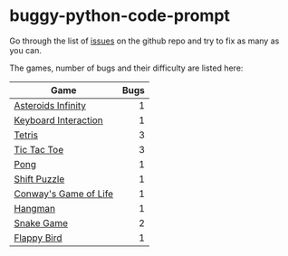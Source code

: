 # buggy-python-code-prompt

Go through the list of [issues](https://github.com/human-factors-software-engineering/buggy-python-code-prompt/issues) on the github repo and try to fix as many as you can.


The games, number of bugs and their difficulty are listed here:

| Game | Bugs |
|---------------------------------------------------------|-----:|
| [Asteroids Infinity](/asteroids-infinity/README.md) | 1 |
| [Keyboard Interaction](/keyboard-interaction/README.md) | 1 |
| [Tetris](/python-tetris/README.md) | 3 |
| [Tic Tac Toe](/tictactoe/README.md) | 3 |
| [Pong](/pong/README.md) | 1 |
| [Shift Puzzle](/shift-puzzle/README.md) | 1 |
| [Conway's Game of Life](/game-of-life/README.md) | 1 |
| [Hangman](/hangman/README.md) | 1 |
| [Snake Game](/snake/README.md) | 2 |
| [Flappy Bird](/flappy-bird/README.md) | 1 |
